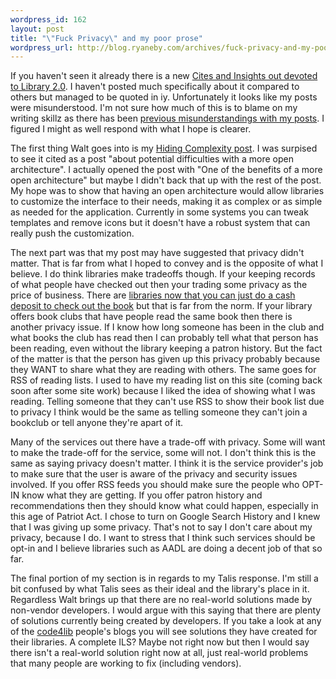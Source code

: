 ```yaml
--- 
wordpress_id: 162
layout: post
title: "\"Fuck Privacy\" and my poor prose"
wordpress_url: http://blog.ryaneby.com/archives/fuck-privacy-and-my-poor-prose/
---
```

If you haven't seen it already there is a new <a href="http://cites.boisestate.edu/v6i2a.htm">Cites and Insights out devoted to Library 2.0</a>. I haven't posted much specifically about it compared to others but managed to be quoted in iy. Unfortunately it looks like my posts were misunderstood. I'm not sure how much of this is to blame on my writing skillz as there has been <a href="http://blog.ryaneby.com/archives/web-search-vs-research/">previous misunderstandings with my posts</a>. I figured I might as well respond with what I hope is clearer.

The first thing Walt goes into is my <a href="http://libdev.plymouth.edu/post/26">Hiding Complexity post</a>. I was surpised to see it cited as a post "about potential difficulties with a more open architecture". I actually opened the post with "One of the benefits of a more open architecture" but maybe I didn't back that up with the rest of the post. My hope was to show that having an open architecture would allow libraries to customize the interface to their needs, making it as complex or as simple as needed for the application. Currently in some systems you can tweak templates and remove icons but it doesn't have a robust system that can really push the customization.

The next part was that my post may have suggested that privacy didn't matter. That is far from what I hoped to convey and is the opposite of what I believe. I do think libraries make tradeoffs though. If your keeping records of what people have checked out then your trading some privacy as the price of business. There are <a href="http://www.infotoday.com/cilmag/jun05/Ostrowsky.shtml">libraries now that you can just do a cash deposit to check out the book</a> but that is far from the norm. If your library offers book clubs that have people read the same book then there is another privacy issue. If I know how long someone has been in the club and what books the club has read then I can probably tell what that person has been reading, even without the library keeping a patron history. But the fact of the matter is that the person has given up this privacy probably because they WANT to share what they are reading with others. The same goes for RSS of reading lists. I used to have my reading list on this site (coming back soon after some site work) because I liked the idea of showing what I was reading. Telling someone that they can't use RSS to show their book list due to privacy I think would be the same as telling someone they can't join a bookclub or tell anyone they're apart of it.

Many of the services out there have a trade-off with privacy. Some will want to make the trade-off for the service, some will not. I don't think this is the same as saying privacy doesn't matter. I think it is the service provider's job to make sure that the user is aware of the privacy and security issues involved. If you offer RSS feeds you should make sure the people who OPT-IN know what they are getting. If you offer patron history and recommendations then they should know what could happen, especially in this age of Patriot Act. I chose to turn on Google Search History and I knew that I was giving up some privacy. That's not to say I don't care about my privacy, because I do. I want to stress that I think such services should be opt-in and I believe libraries such as AADL are doing a decent job of that so far.

The final portion of my section is in regards to my Talis response. I'm still a bit confused by what Talis sees as their ideal and the library's place in it. Regardless Walt brings up that there are no real-world solutions made by non-vendor developers. I would argue with this saying that there are plenty of solutions currently being created by developers. If you take a look at any of the <a href="http://code4lib.org/">code4lib</a> people's blogs you will see solutions they have created for their libraries. A complete ILS? Maybe not right now but then I would say there isn't a real-world solution right now at all, just real-world problems that many people are working to fix (including vendors).
